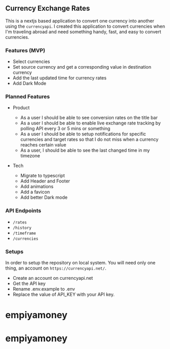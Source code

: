 ## Currency Exchange Rates

This is a nextjs based application to convert one currency into another using the `currencyapi`. I created this application to convert currencies when I'm traveling abroad and need something handy, fast, and easy to convert currencies.

### Features (MVP)

- Select currencies
- Set source currency and get a corresponding value in destination currency
- Add the last updated time for currency rates
- Add Dark Mode

### Planned Features

- Product
    - As a user I should be able to see conversion rates on the title bar
    - As a user I should be able to enable live exchange rate tracking by polling API every 3 or 5 mins or something
    - As a user I should be able to setup notifications for specific currencies and target rates so that I do not miss when a currency reaches certain value
    - As a user, I should be able to see the last changed time in my timezone

- Tech
    - Migrate to typescript
    - Add Header and Footer
    - Add animations
    - Add a favicon
    - Add better Dark mode

### API Endpoints
- `/rates`
- `/history`
- `/timeframe`
- `/currencies`

### Setups

In order to setup the repository on local system. You will need only one thing, an account on `https://currencyapi.net/`.

- Create an account on currencyapi.net
- Get the API key
- Rename .env.example to .env
- Replace the value of API_KEY with your API key.
# empiyamoney
# empiyamoney

